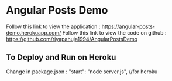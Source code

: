 # Angular Posts Demo

Follow this link to view the application : https://angular-posts-demo.herokuapp.com/
Follow this link to view the code on github : https://github.com/riyapahuja1994/AngularPostsDemo 

## To Deploy and Run on Heroku
 Change in package.json : "start": "node server.js", //for heroku
